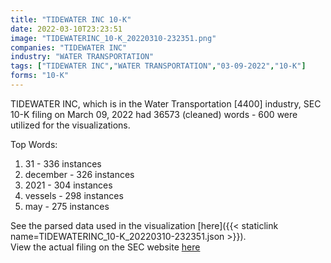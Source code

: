 ```yaml
---
title: "TIDEWATER INC 10-K"
date: 2022-03-10T23:23:51
image: "TIDEWATERINC_10-K_20220310-232351.png"
companies: "TIDEWATER INC"
industry: "WATER TRANSPORTATION"
tags: ["TIDEWATER INC","WATER TRANSPORTATION","03-09-2022","10-K"]
forms: "10-K"
---
```

TIDEWATER INC, which is in the Water Transportation [4400] industry, SEC 10-K filing on March 09, 2022 had 36573 (cleaned) words - 600 were utilized for the visualizations.

Top Words:
1. 31 - 336 instances
2. december - 326 instances
3. 2021 - 304 instances
4. vessels - 298 instances
5. may - 275 instances


See the parsed data used in the visualization [here]({{< staticlink name=TIDEWATERINC_10-K_20220310-232351.json >}}).  
View the actual filing on the SEC website [here](https://www.sec.gov/Archives/edgar/data/98222/0001437749-22-005725.txt)